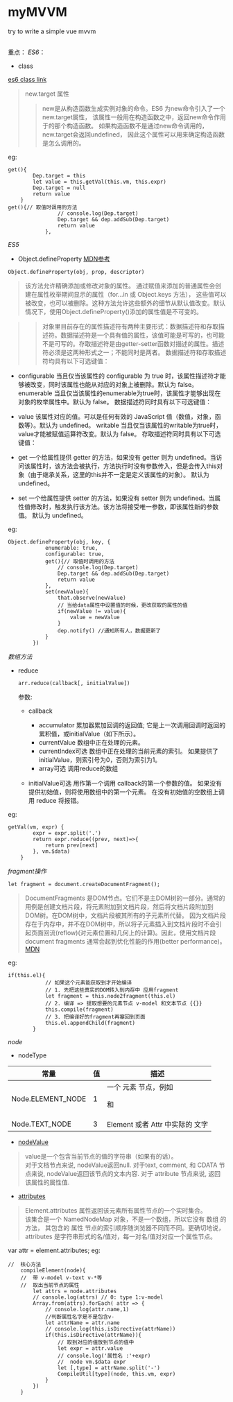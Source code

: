 # myMVVM
try to write a simple vue mvvm

##
重点：
*ES6*： 
- class 

[es6 class link](http://es6.ruanyifeng.com/#docs/class#new-target-%E5%B1%9E%E6%80%A7)
>new.target 属性 
>> new是从构造函数生成实例对象的命令。ES6 为new命令引入了一个new.target属性，
该属性一般用在构造函数之中，返回new命令作用于的那个构造函数。
如果构造函数不是通过new命令调用的，new.target会返回undefined，
因此这个属性可以用来确定构造函数是怎么调用的。

eg:

    get(){
    		Dep.target = this
    		let value = this.getVal(this.vm, this.expr)
    		Dep.target = null
    		return value
    	}
    get(){// 取值时调用的方法
    				// console.log(Dep.target)
    				Dep.target && dep.addSub(Dep.target)
    				return value
    			},

*ES5*
- Object.defineProperty 
[MDN参考](https://developer.mozilla.org/zh-CN/docs/Web/JavaScript/Reference/Global_Objects/Object/defineProperty)

``Object.defineProperty(obj, prop, descriptor)
``
>该方法允许精确添加或修改对象的属性。
通过赋值来添加的普通属性会创建在属性枚举期间显示的属性（for...in 或 Object.keys 方法）， 
这些值可以被改变，也可以被删除。这种方法允许这些额外的细节从默认值改变。默认情况下，使用Object.defineProperty()添加的属性值是不可变的。

>>对象里目前存在的属性描述符有两种主要形式：数据描述符和存取描述符。数据描述符是一个具有值的属性，该值可能是可写的，也可能不是可写的。存取描述符是由getter-setter函数对描述的属性。描述符必须是这两种形式之一；不能同时是两者。
数据描述符和存取描述符均具有以下可选键值：

+ configurable
当且仅当该属性的 configurable 为 true 时，该属性描述符才能够被改变，同时该属性也能从对应的对象上被删除。默认为 false。
enumerable
当且仅当该属性的enumerable为true时，该属性才能够出现在对象的枚举属性中。默认为 false。
数据描述符同时具有以下可选键值：

+ value
该属性对应的值。可以是任何有效的 JavaScript 值（数值，对象，函数等）。默认为 undefined。
writable
当且仅当该属性的writable为true时，value才能被赋值运算符改变。默认为 false。
存取描述符同时具有以下可选键值：

+ get
一个给属性提供 getter 的方法，如果没有 getter 则为 undefined。当访问该属性时，该方法会被执行，方法执行时没有参数传入，但是会传入this对象（由于继承关系，这里的this并不一定是定义该属性的对象）。
默认为 undefined。
+ set
一个给属性提供 setter 的方法，如果没有 setter 则为 undefined。当属性值修改时，触发执行该方法。该方法将接受唯一参数，即该属性新的参数值。
默认为 undefined。

eg:

    Object.defineProperty(obj, key, {
    			enumerable: true,
    			configurable: true,
    			get(){// 取值时调用的方法
    				// console.log(Dep.target)
    				Dep.target && dep.addSub(Dep.target)
    				return value
    			},
    			set(newValue){
    				that.observe(newValue)
    				// 当给data属性中设置值的时候，更改获取的属性的值
    				if(newValue != value){
    					value = newValue
    				}
    				dep.notify() //通知所有人，数据更新了
    			}
    		})

*数组方法* 
+ reduce

   ``arr.reduce(callback[, initialValue])``
   
   参数:
   - callback
       + accumulator
         累加器累加回调的返回值; 它是上一次调用回调时返回的累积值，或initialValue（如下所示）。
       + currentValue
         数组中正在处理的元素。
       + currentIndex可选
         数组中正在处理的当前元素的索引。 如果提供了initialValue，则索引号为0，否则为索引为1。
       + array可选
         调用reduce的数组
     
   - initialValue可选
     用作第一个调用 callback的第一个参数的值。 如果没有提供初始值，则将使用数组中的第一个元素。 在没有初始值的空数组上调用 reduce 将报错。
  
 eg:
 
    getVal(vm, expr) {
    		expr = expr.split('.')
    		return expr.reduce((prev, next)=>{
    			return prev[next]
    		}, vm.$data)
    	}
    
    
*fragment操作*

    let fragment = document.createDocumentFragment();

>DocumentFragments 是DOM节点。它们不是主DOM树的一部分。通常的用例是创建文档片段，将元素附加到文档片段，然后将文档片段附加到DOM树。在DOM树中，文档片段被其所有的子元素所代替。
 因为文档片段存在于内存中，并不在DOM树中，所以将子元素插入到文档片段时不会引起页面回流(reflow)(对元素位置和几何上的计算)。因此，使用文档片段document fragments 通常会起到优化性能的作用(better performance)。
>[MDN](https://developer.mozilla.org/zh-CN/docs/Web/API/Document/createDocumentFragment)

eg:

    if(this.el){
    			// 如果这个元素能获取到才开始编译
    			// 1. 先把这些真实的DOM转入到内存中 应用fragment
    			let fragment = this.node2fragment(this.el)
    			// 2. 编译 => 提取想要的元素节点 v-model 和文本节点 {{}}
    			this.compile(fragment)
    			// 3. 把编译好的fragment再塞回到页面
    			this.el.appendChild(fragment)
    		}
    
*node*
+ nodeType
> 
常量 | 值 |描述
-----|----|----
Node.ELEMENT_NODE	|1	| 一个 元素 节点，例如 <p> 和 <div>
Node.TEXT_NODE	|3	| Element 或者 Attr 中实际的  文字
+ [nodeValue](https://developer.mozilla.org/zh-CN/docs/Web/API/Node/nodeValue)
> value是一个包含当前节点的值的字符串（如果有的话）。<br/>
  对于文档节点来说, nodeValue返回null. 对于text, comment, 
  和 CDATA 节点来说, nodeValue返回该节点的文本内容. 
  对于 attribute 节点来说, 返回该属性的属性值.

+ [attributes](https://developer.mozilla.org/zh-CN/docs/Web/API/Element/attributes)
>Element.attributes 属性返回该元素所有属性节点的一个实时集合。<br/>
该集合是一个 NamedNodeMap 对象，不是一个数组，所以它没有 数组 的方法，
其包含的 属性 节点的索引顺序随浏览器不同而不同。更确切地说，
attributes 是字符串形式的名/值对，每一对名/值对对应一个属性节点。

var attr = element.attributes;
eg:

    //	核心方法
    	compileElement(node){
    	//	带 v-model v-text v-*等
    	//	取出当前节点的属性
    		let attrs = node.attributes
    		// console.log(attrs) // 0: type 1:v-model
    		Array.from(attrs).forEach( attr => {
    			// console.log(attr.name,1)
    			//判断属性名字是不是包含v-
    			let attrName = attr.name
    			// console.log(this.isDirective(attrName))
    			if(this.isDirective(attrName)){
    				// 取到对应的值放到节点的值中
    				let expr = attr.value
    				// console.log('属性名 :'+expr)
    				//	node vm.$data expr
    				let [,type] = attrName.split('-')
    				CompileUtil[type](node, this.vm, expr)
    			}
    		})
    	}
    	
